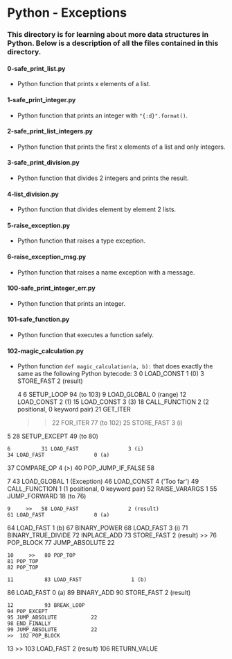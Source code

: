 # Python - Exceptions
### This directory is for learning about more data structures in Python. Below is a description of all the files contained in this directory.

#### 0-safe_print_list.py
* Python function that prints x elements of a list.

#### 1-safe_print_integer.py
* Python function that prints an integer with `"{:d}".format()`.

#### 2-safe_print_list_integers.py
* Python function that prints the first x elements of a list and only integers.

#### 3-safe_print_division.py
* Python function that divides 2 integers and prints the result.

#### 4-list_division.py
* Python function that divides element by element 2 lists.

#### 5-raise_exception.py
* Python function that raises a type exception.

#### 6-raise_exception_msg.py
* Python function that raises a name exception with a message.

#### 100-safe_print_integer_err.py
* Python function that prints an integer.

#### 101-safe_function.py
* Python function that executes a function safely.

#### 102-magic_calculation.py
* Python function `def magic_calculation(a, b):` that does exactly the same as the following Python bytecode:
	3           0 LOAD_CONST               1 (0)
												3 STORE_FAST               2 (result)

	4           6 SETUP_LOOP              94 (to 103)
	9 LOAD_GLOBAL              0 (range)
	12 LOAD_CONST               2 (1)
	15 LOAD_CONST               3 (3)
18 CALL_FUNCTION            2 (2 positional, 0 keyword pair)
	21 GET_ITER
	>>   22 FOR_ITER                77 (to 102)
25 STORE_FAST               3 (i)

5          28 SETUP_EXCEPT            49 (to 80)

	6          31 LOAD_FAST                3 (i)
	34 LOAD_FAST                0 (a)
37 COMPARE_OP               4 (>)
	40 POP_JUMP_IF_FALSE       58

7          43 LOAD_GLOBAL              1 (Exception)
	46 LOAD_CONST               4 ('Too far')
49 CALL_FUNCTION            1 (1 positional, 0 keyword pair)
	52 RAISE_VARARGS            1
55 JUMP_FORWARD            18 (to 76)

	9     >>   58 LOAD_FAST                2 (result)
	61 LOAD_FAST                0 (a)
64 LOAD_FAST                1 (b)
	67 BINARY_POWER
68 LOAD_FAST                3 (i)
	71 BINARY_TRUE_DIVIDE
	72 INPLACE_ADD
73 STORE_FAST               2 (result)
	>>   76 POP_BLOCK
	77 JUMP_ABSOLUTE           22

	10     >>   80 POP_TOP
	81 POP_TOP
	82 POP_TOP

	11          83 LOAD_FAST                1 (b)
86 LOAD_FAST                0 (a)
	89 BINARY_ADD
90 STORE_FAST               2 (result)

	12          93 BREAK_LOOP
	94 POP_EXCEPT
	95 JUMP_ABSOLUTE           22
	98 END_FINALLY
	99 JUMP_ABSOLUTE           22
	>>  102 POP_BLOCK

13     >>  103 LOAD_FAST                2 (result)
	106 RETURN_VALUE
